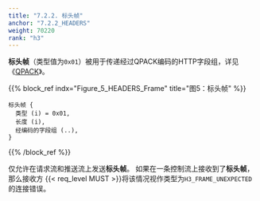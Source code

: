 ```yaml
---
title: "7.2.2. 标头帧"
anchor: "7.2.2_HEADERS"
weight: 70220
rank: "h3"
---
```


**标头帧**（类型值为`0x01`）被用于传递经过QPACK编码的HTTP字段组，详见《[QPACK](../RFC9204_Chinese_Simplified)》。

{{% block_ref
indx="Figure_5_HEADERS_Frame"
title="图5：标头帧" %}}

```
标头帧 {
  类型 (i) = 0x01,
  长度 (i),
  经编码的字段组 (..),
}
```

{{% /block_ref %}}

仅允许在请求流和推送流上发送**标头帧**。
如果在一条控制流上接收到了**标头帧**，那么接收方 {{< req_level MUST >}}将该情况视作类型为`H3_FRAME_UNEXPECTED`的连接错误。
